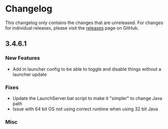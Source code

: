 # Changelog

This changelog only contains the changes that are unreleased. For changes for individual releases, please visit the
[releases](https://github.com/ATLauncher/ATLauncher/releases) page on GitHub.

## 3.4.6.1

### New Features
- Add in launcher config to be able to toggle and disable things without a launcher update

### Fixes
- Update the LaunchServer.bat script to make it "simpler" to change Java path
- Issue with 64 bit OS not using correct runtime when using 32 bit Java

### Misc
